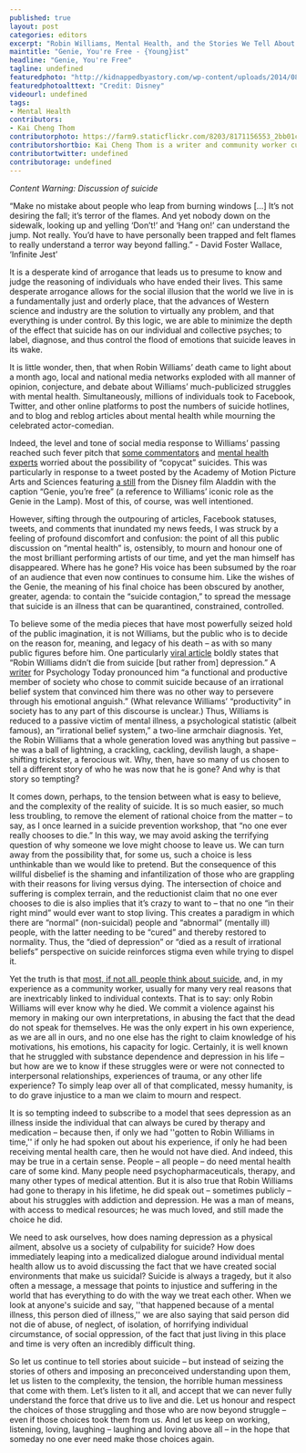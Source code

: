 ```yaml
---
published: true
layout: post
categories: editors
excerpt: "Robin Williams, Mental Health, and the Stories We Tell About Suicide"
maintitle: "Genie, You're Free - {Young}ist"
headline: "Genie, You're Free"
tagline: undefined
featuredphoto: "http://kidnappedbyastory.com/wp-content/uploads/2014/08/Prince-Spotlight-Series-Aladdin-and-Genie.png"
featuredphotoalttext: "Credit: Disney"
videourl: undefined
tags: 
- Mental Health
contributors:
- Kai Cheng Thom
contributorphoto: https://farm9.staticflickr.com/8203/8171156553_2bb01ca766.jpg
contributorshortbio: Kai Cheng Thom is a writer and community worker currently completing a Master’s degree in clinical social work.  They are also the co-founder of [Monster Academy](http://www.google.com/url?q=http%3A%2F%2Fmonsteracademymtl.wordpress.com%2F&sa=D&sntz=1&usg=AFQjCNHY54YepqjrIhUrbBzkksqHfi2XwA), a community mental health project for youth in Montreal.
contributortwitter: undefined
contributorage: undefined
---
```

*Content Warning: Discussion of suicide*

“Make no mistake about people who leap from burning windows […] It’s not desiring the fall; it’s terror of the flames. And yet nobody down on the sidewalk, looking up and yelling ‘Don’t!’ and ‘Hang on!’ can understand the jump. Not really. You’d have to have personally been trapped and felt flames to really understand a terror way beyond falling.” - David Foster Wallace, ‘Infinite Jest’

It is a desperate kind of arrogance that leads us to presume to know and judge the reasoning of individuals who have ended their lives. This same desperate arrogance allows for the social illusion that the world we live in is a fundamentally just and orderly place, that the advances of Western science and industry are the solution to virtually any problem, and that everything is under control. By this logic, we are able to minimize the depth of the effect that suicide has on our individual and collective psyches; to label, diagnose, and thus control the flood of emotions that suicide leaves in its wake. 

It is little wonder, then, that when Robin Williams’ death came to light about a month ago, local and national media networks exploded with all manner of opinion, conjecture, and debate about Williams’ much-publicized struggles with mental health. Simultaneously, millions of individuals took to Facebook, Twitter, and other online platforms to post the numbers of suicide hotlines, and to blog and reblog articles about mental health while mourning the celebrated actor-comedian. 

Indeed, the level and tone of social media response to Williams’ passing reached such fever pitch that [some commentators](http://www.google.com/url?q=http%3A%2F%2Fwww.thedailybeast.com%2Farticles%2F2014%2F08%2F12%2Fgenie-you-re-free-suicide-is-not-liberation.html&sa=D&sntz=1&usg=AFQjCNHMpZ4-hN-IQ2hY9bpuOh3RczZZgg) and [mental health experts](http://www.google.com/url?q=http%3A%2F%2Fwww.psychologytoday.com%2Fblog%2Fminority-report%2F201408%2Fgenie-youre-free&sa=D&sntz=1&usg=AFQjCNEP67yLx6saYG1UGmelgJbZzHTjkw) worried about the possibility of “copycat” suicides. This was particularly in response to a tweet posted by the Academy of Motion Picture Arts and Sciences featuring [a still](http://www.usmagazine.com/celebrity-news/news/robin-williams-dead-the-academy-reacts-with-aladdin-youre-free-2014128) from the Disney film Aladdin with the caption “Genie, you’re free” (a reference to Williams’ iconic role as the Genie in the Lamp).  Most of this, of course, was well intentioned. 

However, sifting through the outpouring of articles, Facebook statuses, tweets, and comments that inundated my news feeds, I was struck by a feeling of profound discomfort and confusion: the point of all this public discussion on “mental health” is, ostensibly, to mourn and honour one of the most brilliant performing artists of our time, and yet the man himself has disappeared. Where has he gone? His voice has been subsumed by the roar of an audience that even now continues to consume him. Like the wishes of the Genie, the meaning of his final choice has been obscured by another, greater, agenda: to contain the “suicide contagion,” to spread the message that suicide is an illness that can be quarantined, constrained, controlled.

To believe some of the media pieces that have most powerfully seized hold of the public imagination, it is not Williams, but the public who is to decide on the reason for, meaning, and legacy of his death –  as with so many public figures before him. One particularly [viral article](http://www.usmagazine.com/celebrity-news/news/robin-williams-dead-the-academy-reacts-with-aladdin-youre-free-2014128) boldly states that “Robin Williams didn’t die from suicide [but rather from] depression.” A [writer](http://www.google.com/url?q=http%3A%2F%2Fwww.psychologytoday.com%2Fblog%2Fminority-report%2F201408%2Fgenie-youre-free&sa=D&sntz=1&usg=AFQjCNEP67yLx6saYG1UGmelgJbZzHTjkw) for Psychology Today pronounced him “a functional and productive member of society who chose to commit suicide because of an irrational belief system that convinced him there was no other way to persevere through his emotional anguish.” (What relevance Williams’ “productivity” in society has to any part of this discourse is unclear.)  Thus, Williams is reduced to a passive victim of mental illness, a psychological statistic (albeit famous), an “irrational belief system,” a two-line armchair diagnosis.  Yet, the Robin Williams that a whole generation loved was anything but passive – he was a ball of lightning, a crackling, cackling, devilish laugh, a shape-shifting trickster, a ferocious wit. Why, then, have so many of us chosen to tell a different story of who he was now that he is gone? And why is that story so tempting?

It comes down, perhaps, to the tension between what is easy to believe, and the complexity of the reality of suicide. It is so much easier, so much less troubling, to remove the element of rational choice from the matter – to say, as I once learned in a suicide prevention workshop, that “no one ever really chooses to die.” In this way, we may avoid asking the terrifying question of why someone we love might choose to leave us. We can turn away from the possibility that, for some us, such a choice is less unthinkable than we would like to pretend. But the consequence of this willful disbelief is the shaming and infantilization of those who are grappling with their reasons for living versus dying. The intersection of choice and suffering is complex terrain, and the reductionist claim that no one ever chooses to die is also implies that it’s crazy to want to – that no one “in their right mind” would ever want to stop living. This creates a paradigm in which there are “normal” (non-suicidal) people and “abnormal” (mentally ill) people, with the latter needing to be “cured” and thereby restored to normality. Thus, the “died of depression” or “died as a result of irrational beliefs” perspective on suicide reinforces stigma even while trying to dispel it.

Yet the truth is that [most, if not all, people think about suicide,](http://www.google.com/url?q=http%3A%2F%2Fwww.samaritans.org%2Fhow-we-can-help-you%2Fmyths-about-suicide&sa=D&sntz=1&usg=AFQjCNGh9x6l9ZxDU5_VvfFIOrmVx90vTQ) and, in my experience as a community worker, usually for many very real reasons that are inextricably linked to individual contexts. That is to say: only Robin Williams will ever know why he died.  We commit a violence against his memory in making our own interpretations, in abusing the fact that the dead do not speak for themselves. He was the only expert in his own experience, as we are all in ours, and no one else has the right to claim knowledge of his motivations, his emotions, his capacity for logic. Certainly, it is well known that he struggled with substance dependence and depression in his life –  but how are we to know if these struggles were or were not connected to interpersonal relationships, experiences of trauma, or any other life experience?  To simply leap over all of that complicated, messy humanity, is to do grave injustice to a man we claim to mourn and respect.

It is so tempting indeed to subscribe to a model that sees depression as an illness inside the individual that can always be cured by therapy and medication – because then, if only we had ''gotten to Robin Williams in time,'' if only he had spoken out about his experience, if only he had been receiving mental health care, then he would not have died. And indeed, this may be true in a certain sense. People – all people – do need mental health care of some kind. Many people need psychopharmaceuticals, therapy, and many other types of medical attention. But it is also true that Robin Williams had gone to therapy in his lifetime, he did speak out – sometimes publicly – about his struggles with addiction and depression. He was a man of means, with access to medical resources; he was much loved, and still made the choice he did.

We need to ask ourselves, how does naming depression as a physical ailment, absolve us a society of culpability for suicide? How does immediately leaping into a medicalized dialogue around individual mental health allow us to avoid discussing the fact that we have created social environments that make us suicidal? Suicide is always a tragedy, but it also often a message, a message that points to injustice and suffering in the world that has everything to do with the way we treat each other. When we look at anyone's suicide and say, ''that happened because of a mental illness, this person died of illness,'' we are also saying that said person did not die of abuse, of neglect, of isolation, of horrifying individual circumstance, of social oppression, of the fact that just living in this place and time is very often an incredibly difficult thing. 

So let us continue to tell stories about suicide – but instead of seizing the stories of others and imposing an preconceived understanding upon them, let us listen to the complexity, the tension, the horrible human messiness that come with them. Let’s listen to it all, and accept that we can never fully understand the force that drive us to live and die. Let us honour and respect the choices of those struggling and those who are now beyond struggle – even if those choices took them from us.  And let us keep on working, listening, loving, laughing – laughing and loving above all – in the hope that someday no one ever need make those choices again. 
